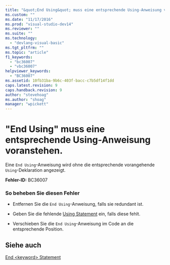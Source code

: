 ```yaml
---
title: "&quot;End Using&quot; muss eine entsprechende Using-Anweisung voranstehen. | Microsoft Docs"
ms.custom: ""
ms.date: "11/17/2016"
ms.prod: "visual-studio-dev14"
ms.reviewer: ""
ms.suite: ""
ms.technology: 
  - "devlang-visual-basic"
ms.tgt_pltfrm: ""
ms.topic: "article"
f1_keywords: 
  - "bc36007"
  - "vbc36007"
helpviewer_keywords: 
  - "BC36007"
ms.assetid: 10fb31ba-9b6c-403f-bacc-c7b5df14f1dd
caps.latest.revision: 9
caps.handback.revision: 9
author: "stevehoag"
ms.author: "shoag"
manager: "wpickett"
---
```

# &quot;End Using&quot; muss eine entsprechende Using-Anweisung voranstehen.
Eine `End Using`\-Anweisung wird ohne die entsprechende vorangehende `Using`\-Deklaration angezeigt.  
  
 **Fehler\-ID:** BC36007  
  
### So beheben Sie diesen Fehler  
  
-   Entfernen Sie die `End Using`\-Anweisung, falls sie redundant ist.  
  
-   Geben Sie die fehlende [Using Statement](../../visual-basic/language-reference/statements/using-statement.md) ein, falls diese fehlt.  
  
-   Verschieben Sie die `End Using`\-Anweisung im Code an die entsprechende Position.  
  
## Siehe auch  
 [End \<keyword\> Statement](../../visual-basic/language-reference/statements/end-keyword-statement.md)